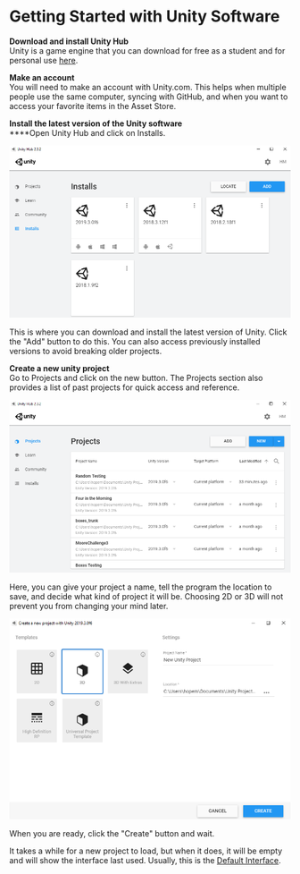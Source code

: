 # Getting Started with Unity Software

**Download and install Unity Hub**\
Unity is a game engine that you can download for free as a student and for personal use [here](https://store.unity.com/?\_ga=2.219619545.1982751462.1590796351-1267817405.1590796351#plans-individual).

**Make an account**\
You will need to make an account with Unity.com. This helps when multiple people use the same computer, syncing with GitHub, and when you want to access your favorite items in the Asset Store.

**Install the latest version of the Unity software**\
****Open Unity Hub and click on Installs.

![](.gitbook/assets/image.png)

This is where you can download and install the latest version of Unity. Click the "Add" button to do this. You can also access previously installed versions to avoid breaking older projects.

**Create a new unity project**\
Go to Projects and click on the new button. The Projects section also provides a list of past projects for quick access and reference.

![](<.gitbook/assets/image (1).png>)

Here, you can give your project a name, tell the program the location to save, and decide what kind of project it will be. Choosing 2D or 3D will not prevent you from changing your mind later.

![](<.gitbook/assets/image (2).png>)

When you are ready, click the "Create" button and wait.

It takes a while for a new project to load, but when it does, it will be empty and will show the interface last used. Usually, this is the [Default Interface](the-unity-interface/the-default-interface.md).
